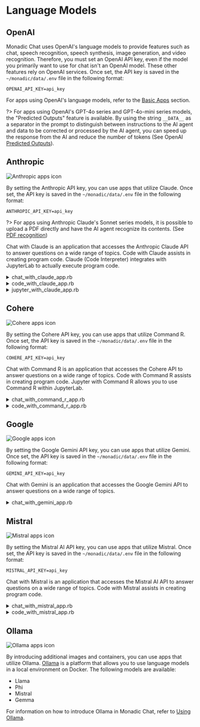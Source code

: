 # Language Models

## OpenAI

Monadic Chat uses OpenAI's language models to provide features such as chat, speech recognition, speech synthesis, image generation, and video recognition. Therefore, you must set an OpenAI API key, even if the model you primarily want to use for chat isn't an OpenAI model.  These other features rely on OpenAI services. Once set, the API key is saved in the `~/monadic/data/.env` file in the following format:

```
OPENAI_API_KEY=api_key
```

For apps using OpenAI's language models, refer to the [Basic Apps](/basic-apps.md) section.

?> For apps using OpenAI's GPT-4o series and GPT-4o-mini series models, the "Predicted Outputs" feature is available. By using the string `__DATA__` as a separator in the prompt to distinguish between instructions to the AI agent and data to be corrected or processed by the AI agent, you can speed up the response from the AI and reduce the number of tokens (See OpenAI [Predicted Outputs](https://platform.openai.com/docs/guides/latency-optimization#use-predicted-outputs)).

## Anthropic

![Anthropic apps icon](/assets/icons/a.png ':size=40')

By setting the Anthropic API key, you can use apps that utilize Claude. Once set, the API key is saved in the `~/monadic/data/.env` file in the following format:

```
ANTHROPIC_API_KEY=api_key
```

?> For apps using Anthropic Claude's Sonnet series models, it is possible to upload a PDF directly and have the AI agent recognize its contents. (See [PDF recognition](./message-input?id=uploading-pdfs))

Chat with Claude is an application that accesses the Anthropic Claude API to answer questions on a wide range of topics. Code with Claude assists in creating program code. Claude (Code Interpreter) integrates with JupyterLab to actually execute program code.

<details>
<summary>chat_with_claude_app.rb</summary>

[chat_with_claude_app.rb](https://raw.githubusercontent.com/yohasebe/monadic-chat/refs/heads/main/docker/services/ruby/apps/talk_to_claude/chat_with_claude_app.rb ':include :type=code')

</details>

<details>
<summary>code_with_claude_app.rb</summary>

[code_with_claude_app.rb](https://raw.githubusercontent.com/yohasebe/monadic-chat/refs/heads/main/docker/services/ruby/apps/talk_to_claude/code_with_claude_app.rb ':include :type=code')

</details>

<details>
<summary>jupyter_with_claude_app.rb</summary>

[jupyter_with_claude_app.rb](https://raw.githubusercontent.com/yohasebe/monadic-chat/refs/heads/main/docker/services/ruby/apps/talk_to_claude/jupyter_with_claude_app.rb ':include :type=code')

</details>

## Cohere

![Cohere apps icon](/assets/icons/c.png ':size=40')

By setting the Cohere API key, you can use apps that utilize Command R. Once set, the API key is saved in the `~/monadic/data/.env` file in the following format:

```
COHERE_API_KEY=api_key
```

Chat with Command R is an application that accesses the Cohere API to answer questions on a wide range of topics. Code with Command R assists in creating program code.  Jupyter with Command R allows you to use Command R within JupyterLab.


<details>
<summary>chat_with_command_r_app.rb</summary>

[chat_with_command_r_app.rb](https://raw.githubusercontent.com/yohasebe/monadic-chat/refs/heads/main/docker/services/ruby/apps/talk_to_cohere/chat_with_command_r_app.rb ':include :type=code')

</details>

<details>
<summary>code_with_command_r_app.rb</summary>

[code_with_command_r_app.rb](https://raw.githubusercontent.com/yohasebe/monadic-chat/refs/heads/main/docker/services/ruby/apps/talk_to_cohere/code_with_command_r_app.rb ':include :type=code')

</details>

## Google

![Google apps icon](/assets/icons/google.png ':size=40')

By setting the Google Gemini API key, you can use apps that utilize Gemini. Once set, the API key is saved in the `~/monadic/data/.env` file in the following format:

```
GEMINI_API_KEY=api_key
```

Chat with Gemini is an application that accesses the Google Gemini API to answer questions on a wide range of topics.

<details>
<summary>chat_with_gemini_app.rb</summary>

[chat_with_gemini_app.rb](https://raw.githubusercontent.com/yohasebe/monadic-chat/refs/heads/main/docker/services/ruby/apps/talk_to_gemini/chat_with_gemini_app.rb ':include :type=code')

</details>

## Mistral

![Mistral apps icon](/assets/icons/m.png ':size=40')

By setting the Mistral AI API key, you can use apps that utilize Mistral. Once set, the API key is saved in the `~/monadic/data/.env` file in the following format:

```
MISTRAL_API_KEY=api_key
```

Chat with Mistral is an application that accesses the Mistral AI API to answer questions on a wide range of topics. Code with Mistral assists in creating program code.

<details>
<summary>chat_with_mistral_app.rb</summary>

[chat_with_mistral_app.rb](https://raw.githubusercontent.com/yohasebe/monadic-chat/refs/heads/main/docker/services/ruby/apps/talk_to_mistral/chat_with_mistral_app.rb ':include :type=code')

</details>

<details>
<summary>code_with_mistral_app.rb</summary>

[code_with_mistral_app.rb](https://raw.githubusercontent.com/yohasebe/monadic-chat/refs/heads/main/docker/services/ruby/apps/talk_to_mistral/code_with_mistral_app.rb ':include :type=code')

</details>


## Ollama

![Ollama apps icon](/assets/icons/ollama.png ':size=40')

By introducing additional images and containers, you can use apps that utilize Ollama. [Ollama](https://ollama.com/) is a platform that allows you to use language models in a local environment on Docker. The following models are available:

- Llama
- Phi
- Mistral
- Gemma

For information on how to introduce Ollama in Monadic Chat, refer to [Using Ollama](/ollama).
